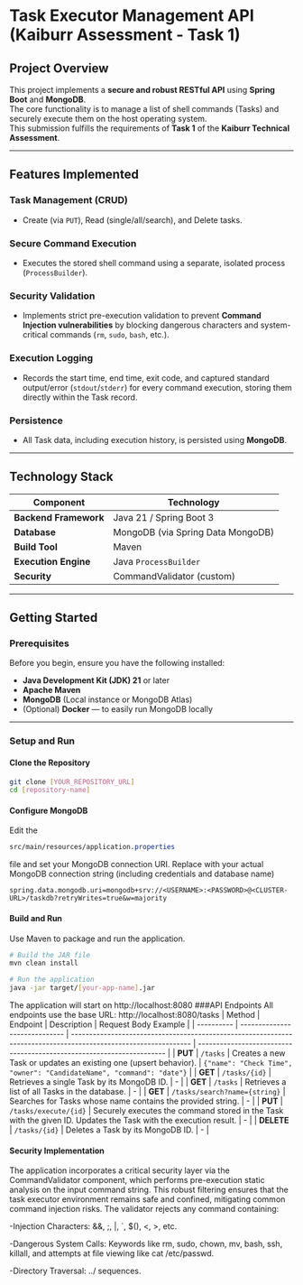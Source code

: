 #  Task Executor Management API (Kaiburr Assessment - Task 1)

##  Project Overview
This project implements a **secure and robust RESTful API** using **Spring Boot** and **MongoDB**.  
The core functionality is to manage a list of shell commands (Tasks) and securely execute them on the host operating system.  
This submission fulfills the requirements of **Task 1** of the **Kaiburr Technical Assessment**.

---

##  Features Implemented

###  Task Management (CRUD)
- Create (via `PUT`), Read (single/all/search), and Delete tasks.

###  Secure Command Execution
- Executes the stored shell command using a separate, isolated process (`ProcessBuilder`).

###  Security Validation
- Implements strict pre-execution validation to prevent **Command Injection vulnerabilities** by blocking dangerous characters and system-critical commands (`rm`, `sudo`, `bash`, etc.).

###  Execution Logging
- Records the start time, end time, exit code, and captured standard output/error (`stdout`/`stderr`) for every command execution, storing them directly within the Task record.

###  Persistence
- All Task data, including execution history, is persisted using **MongoDB**.

---

##  Technology Stack

| Component | Technology |
|------------|-------------|
| **Backend Framework** | Java 21 / Spring Boot 3 |
| **Database** | MongoDB (via Spring Data MongoDB) |
| **Build Tool** | Maven |
| **Execution Engine** | Java `ProcessBuilder` |
| **Security** | CommandValidator (custom) |

---

##  Getting Started

###  Prerequisites
Before you begin, ensure you have the following installed:
- **Java Development Kit (JDK) 21** or later  
- **Apache Maven**  
- **MongoDB** (Local instance or MongoDB Atlas)  
- (Optional) **Docker** — to easily run MongoDB locally

---

###  Setup and Run

####  Clone the Repository
```bash
git clone [YOUR_REPOSITORY_URL]
cd [repository-name]
```
#### Configure MongoDB
Edit the 
```css
src/main/resources/application.properties
```
file and set your MongoDB connection URI.
Replace with your actual MongoDB connection string (including credentials and database name)
```properties
spring.data.mongodb.uri=mongodb+srv://<USERNAME>:<PASSWORD>@<CLUSTER-URL>/taskdb?retryWrites=true&w=majority
```

#### Build and Run
Use Maven to package and run the application.
```bash
# Build the JAR file
mvn clean install

# Run the application
java -jar target/[your-app-name].jar
```
The application will start on http://localhost:8080
###API Endpoints
All endpoints use the base URL: http://localhost:8080/tasks
| Method     | Endpoint                      | Description                                                                                                     | Request Body Example                                                  |
| ---------- | ----------------------------- | --------------------------------------------------------------------------------------------------------------- | --------------------------------------------------------------------- |
| **PUT**    | `/tasks`                      | Creates a new Task or updates an existing one (upsert behavior).                                                | `{"name": "Check Time", "owner": "CandidateName", "command": "date"}` |
| **GET**    | `/tasks/{id}`                 | Retrieves a single Task by its MongoDB ID.                                                                      | -                                                                     |
| **GET**    | `/tasks`                      | Retrieves a list of all Tasks in the database.                                                                  | -                                                                     |
| **GET**    | `/tasks/search?name={string}` | Searches for Tasks whose name contains the provided string.                                                     | -                                                                     |
| **PUT**    | `/tasks/execute/{id}`         | Securely executes the command stored in the Task with the given ID. Updates the Task with the execution result. | -                                                                     |
| **DELETE** | `/tasks/{id}`                 | Deletes a Task by its MongoDB ID.                                                                               | -                                                                     |

#### Security Implementation
The application incorporates a critical security layer via the CommandValidator component, which performs pre-execution static analysis on the input command string. This robust filtering ensures that the task executor environment remains safe and confined, mitigating common command injection risks.
The validator rejects any command containing:

-Injection Characters: &&, ;, |, `, $(), <, >, etc.

-Dangerous System Calls: Keywords like rm, sudo, chown, mv, bash, ssh, killall, and attempts at file viewing like cat /etc/passwd.

-Directory Traversal: ../ sequences.









